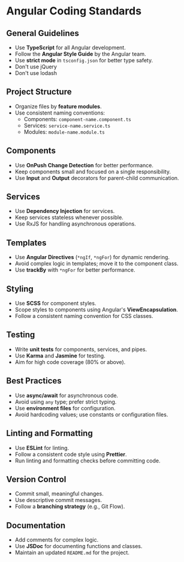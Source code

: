 # Angular Coding Standards

## General Guidelines
- Use **TypeScript** for all Angular development.
- Follow the **Angular Style Guide** by the Angular team.
- Use **strict mode** in `tsconfig.json` for better type safety.
- Don't use jQuery
- Don't use lodash

## Project Structure
- Organize files by **feature modules**.
- Use consistent naming conventions:
    - Components: `component-name.component.ts`
    - Services: `service-name.service.ts`
    - Modules: `module-name.module.ts`

## Components
- Use **OnPush Change Detection** for better performance.
- Keep components small and focused on a single responsibility.
- Use **Input** and **Output** decorators for parent-child communication.

## Services
- Use **Dependency Injection** for services.
- Keep services stateless whenever possible.
- Use RxJS for handling asynchronous operations.

## Templates
- Use **Angular Directives** (`*ngIf`, `*ngFor`) for dynamic rendering.
- Avoid complex logic in templates; move it to the component class.
- Use **trackBy** with `*ngFor` for better performance.

## Styling
- Use **SCSS** for component styles.
- Scope styles to components using Angular's **ViewEncapsulation**.
- Follow a consistent naming convention for CSS classes.

## Testing
- Write **unit tests** for components, services, and pipes.
- Use **Karma** and **Jasmine** for testing.
- Aim for high code coverage (80% or above).

## Best Practices
- Use **async/await** for asynchronous code.
- Avoid using `any` type; prefer strict typing.
- Use **environment files** for configuration.
- Avoid hardcoding values; use constants or configuration files.

## Linting and Formatting
- Use **ESLint** for linting.
- Follow a consistent code style using **Prettier**.
- Run linting and formatting checks before committing code.

## Version Control
- Commit small, meaningful changes.
- Use descriptive commit messages.
- Follow a **branching strategy** (e.g., Git Flow).

## Documentation
- Add comments for complex logic.
- Use **JSDoc** for documenting functions and classes.
- Maintain an updated `README.md` for the project.